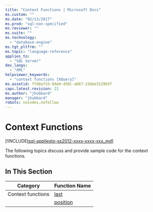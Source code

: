 ```yaml
---
title: "Context Functions | Microsoft Docs"
ms.custom: ""
ms.date: "02/13/2017"
ms.prod: "sql-non-specified"
ms.reviewer: ""
ms.suite: ""
ms.technology: 
  - "database-engine"
ms.tgt_pltfrm: ""
ms.topic: "language-reference"
applies_to: 
  - "SQL Server"
dev_langs: 
  - "XML"
helpviewer_keywords: 
  - "context functions [XQuery]"
ms.assetid: f7d8af33-9de9-450c-a667-23dee3129b5f
caps.latest.revision: 21
ms.author: "jhubbard"
manager: "jhubbard"
robots: noindex,nofollow
---
```

# Context Functions
[!INCLUDE[tsql-appliesto-ss2012-xxxx-xxxx-xxx_md](../a9retired/includes/tsql-appliesto-ss2012-xxxx-xxxx-xxx-md.md)]

  The following topics discuss and provide sample code for the context functions.  
  
## In This Section  
  
|Category|Function Name|  
|--------------|-------------------|  
|Context functions|[last](../xquery/context-functions-last-xquery.md)|  
||[position](../xquery/context-functions-position-xquery.md)|  
  
  
